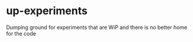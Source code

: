 # up-experiments
Dumping ground for experiments that are WiP and there is no better home for the code
